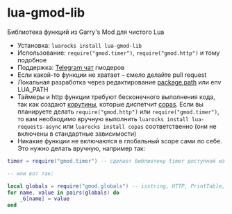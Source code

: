# lua-gmod-lib
Библиотека функций из Garry's Mod для чистого Lua

- Установка: `luarocks install lua-gmod-lib`
- Использование: `require("gmod.timer")`, `require("gmod.http")` и тому подобное
- Поддержка: [Telegram чат](https://t.me/+662fzXsxLmM4ZGE6) гмодеров
- Если какой-то функции не хватает – смело делайте pull request
- Локальная разработка через редактирование [package.path](https://stackoverflow.com/questions/5761229/is-there-a-better-way-to-require-file-from-relative-path-in-lua) или env LUA_PATH
- Таймеры и http функции требуют бесконечного выполнения кода, так как создают [корутины](https://blog.amd-nick.me/understanding-lua-coroutines), которые диспетчит [copas](https://github.com/lunarmodules/copas). Если вы планируете делать `require("gmod.http")` или `require("gmod.timer")`, то вам необходимо вручную выполнить `luarocks install lua-requests-async` или `luarocks install copas` соответственно (они не включены в стандартные зависимости)
- Никакие функции не включаются в глобальный scope сами по себе. Это нужно делать вручную, например так:

```lua
timer = require("gmod.timer") -- сделает библиотеку timer доступной из любого файла скрипта без дополнительных require

-- или вот так:

local globals = require("gmod.globals") -- isstring, HTTP, PrintTable, etc
for name, value in pairs(globals) do
	_G[name] = value
end
```
